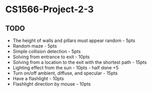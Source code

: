 # CS1566-Project-2-3

## TODO

* The height of walls and pillars must appear random - 5pts
* Random maze - 5pts
* Simple collision detection - 5pts
* Solving from entrance to exit - 10pts
* Solving from a location to the exit with the shortest path - 15pts
* Lighting effect from the sun - 10pts - half done +5
* Turn on/off ambient, diffuse, and specular - 15pts
* Have a flashlight - 10pts
* Flashlight direction by mouse - 10pts
